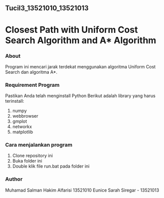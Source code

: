 ## Tucil3_13521010_13521013
# Closest Path with Uniform Cost Search Algorithm and A* Algorithm

### About
Program ini mencari jarak terdekat menggunakan algoritma Uniform Cost Search dan algoritma A*.

### Requirement Program
Pastikan Anda telah menginstall Python
Berikut adalah library yang harus terinstall:
1. numpy
2. webbrowser
3. gmplot
4. networkx
5. matplotlib

### Cara menjalankan program
1. Clone repository ini
2. Buka folder ini
3. Double klik file run.bat pada folder ini

### Author
Muhamad Salman Hakim Alfarisi 13521010
Eunice Sarah Siregar - 13521013